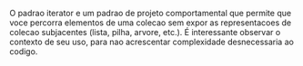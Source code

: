 O padrao iterator e um padrao de projeto comportamental que permite que voce percorra elementos de uma colecao sem expor as representacoes de colecao subjacentes (lista, pilha, arvore, etc.).
É interessante observar o contexto de seu uso, para nao acrescentar complexidade desnecessaria ao codigo.
